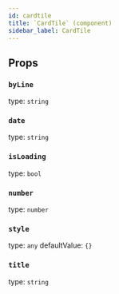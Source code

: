 ```yaml
---
id: cardtile
title: `CardTile` (component)
sidebar_label: CardTile
---
```



Props
-----

### `byLine`

type: `string`


### `date`

type: `string`


### `isLoading`

type: `bool`


### `number`

type: `number`


### `style`

type: `any`
defaultValue: `{}`


### `title`

type: `string`

